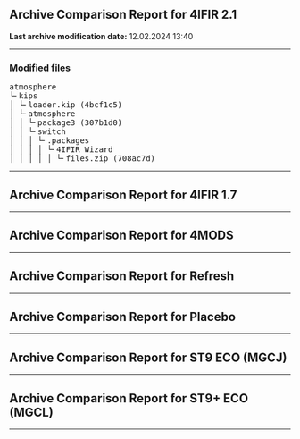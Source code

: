 <h2>Archive Comparison Report for <b>4IFIR 2.1 </b></h2><b>Last archive modification date:</b> 12.02.2024 13:40<hr>

<h3>Modified files</h3>
<pre>atmosphere
└╴kips
│ └╴loader.kip (4bcf1c5)
│ └╴atmosphere
│ │ └╴package3 (307b1d0)
│ │ └╴switch
│ │ │ └╴.packages
│ │ │ │ └╴4IFIR Wizard
│ │ │ │ │ └╴files.zip (708ac7d)
</pre>
<hr>

<h2>Archive Comparison Report for <b>4IFIR 1.7</b></h2><hr>

<h2>Archive Comparison Report for <b>4MODS</b></h2><hr>

<h2>Archive Comparison Report for <b>Refresh</b></h2><hr>

<h2>Archive Comparison Report for <b>Placebo</b></h2><hr>

<h2>Archive Comparison Report for <b>ST9 ECO (MGCJ)</b></h2><hr>

<h2>Archive Comparison Report for <b>ST9+ ECO (MGCL)</b></h2><hr>


